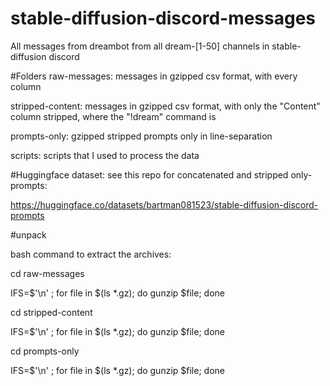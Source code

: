 # stable-diffusion-discord-messages

All messages from dreambot from all dream-[1-50] channels in stable-diffusion discord

#Folders
raw-messages: messages in gzipped csv format, with every column 

stripped-content: messages in gzipped csv format, with only the "Content" column stripped, where the "!dream" command is

prompts-only: gzipped stripped prompts only in line-separation

scripts: scripts that I used to process the data

#Huggingface dataset:
see this repo for concatenated and stripped only-prompts:

https://huggingface.co/datasets/bartman081523/stable-diffusion-discord-prompts

#unpack

bash command to extract the archives:

cd raw-messages

IFS=$'\n' ; for file in $(ls *.gz); do gunzip $file; done

cd stripped-content

IFS=$'\n' ; for file in $(ls *.gz); do gunzip $file; done

cd prompts-only

IFS=$'\n' ; for file in $(ls *.gz); do gunzip $file; done
